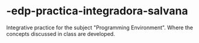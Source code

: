 # -edp-practica-integradora-salvana
Integrative practice for the subject "Programming Environment". Where the concepts discussed in class are developed.
